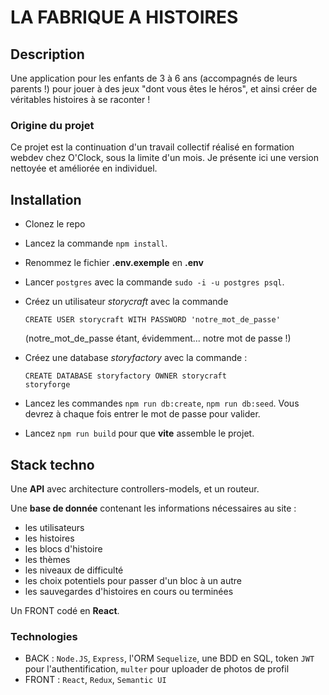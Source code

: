 # LA FABRIQUE A HISTOIRES

## Description

Une application pour les enfants de 3 à 6 ans (accompagnés de leurs parents !) pour jouer à des jeux "dont vous êtes le héros", et ainsi créer de véritables histoires à se raconter !

### Origine du projet

Ce projet est la continuation d'un travail collectif réalisé en formation webdev chez O'Clock, sous la limite d'un mois.
Je présente ici une version nettoyée et améliorée en individuel.

## Installation

- Clonez le repo
- Lancez la commande `npm install`.
- Renommez le fichier **.env.exemple** en **.env**
- Lancer `postgres` avec la commande `sudo -i -u postgres psql`.
- Créez un utilisateur _storycraft_ avec la commande
  ```
  CREATE USER storycraft WITH PASSWORD 'notre_mot_de_passe'
  ```
  (notre_mot_de_passe étant, évidemment... notre mot de passe !)
- Créez une database _storyfactory_ avec la commande :
  ```
  CREATE DATABASE storyfactory OWNER storycraft
  storyforge
  ```

- Lancez les commandes `npm run db:create`, `npm run db:seed`. Vous devrez à chaque fois entrer le mot de passe pour valider.

- Lancez `npm run build` pour que **vite** assemble le projet.

## Stack techno

Une **API** avec architecture controllers-models, et un routeur.

Une **base de donnée** contenant les informations nécessaires au site :

- les utilisateurs
- les histoires
- les blocs d'histoire
- les thèmes
- les niveaux de difficulté
- les choix potentiels pour passer d'un bloc à un autre
- les sauvegardes d'histoires en cours ou terminées

Un FRONT codé en **React**.

### Technologies

- BACK : `Node.JS`, `Express`, l'ORM `Sequelize`, une BDD en SQL, token `JWT` pour l'authentification, `multer` pour uploader de photos de profil
- FRONT : `React`, `Redux`, `Semantic UI`
